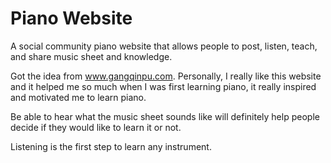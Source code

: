 # Piano Website
A social community piano website that allows people to post, listen, teach, and share music sheet and knowledge.

Got the idea from www.gangqinpu.com.
Personally, I really like this website and it helped me so much when I was first learning piano, it really inspired and motivated me to learn piano.

Be able to hear what the music sheet sounds like will definitely help people decide if they would like to learn it or not.

Listening is the first step to learn any instrument.

